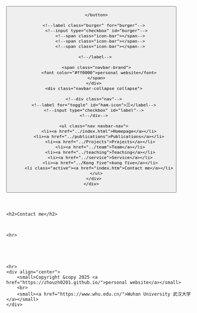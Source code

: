 <!--DOCTYPE html-->
<html>
<head>
  <meta charset="utf-8">
  <meta name="author" content="personal website">
  <meta name="viewport" content="width=device-width, initial-scale=1.0">
  <link href="https://apps.bdimg.com/libs/bootstrap/3.3.4/css/bootstrap.min.css" rel="stylesheet" />
  
 
  <title>zhouzhonghong - Wuhan University</title>
  
  <link href="../static/bootstrap/css/bootstrap.css" rel="stylesheet" />
  <link href="../static/xin.css" rel="stylesheet" />

</head>  

<body>
  <nav class="navbar navbar-inverse navbar-fixed-top">
    <div class="container">
      <div class="navbar-header">
        <button type="button" class="navbar-toggle" data-toggle="collapse" data-target=".navbar-collapse">
          <span class="icon-bar"></span>
          <span class="icon-bar"></span>
          <span class="icon-bar"></span>
       
        </button>

      <!--label class="burger" for="burger"-->
        <!--input type="checkbox" id="burger"-->
           <!--span class="icon-bar"></span-->
           <!--span class="icon-bar"></span-->
           <!--span class="icon-bar"></span-->
       
       <!--/label-->
       
        <span class="navbar-brand">
          <font color="#ff0000">personal website</font>
        </span>
      </div>
      <div class="navbar-collapse collapse">

      <!--div class="nav"-->
      <!--label for="toggle" id="ham-icon">三</label-->
      <!--input type="checkbox" id="label"-->
      <!--/div-->

      <ul class="nav navbar-nav">
          <li><a href="../index.html">Homepage</a></li>
          <li><a href="../publications">Publications</a></li>
           <li><a href="../Projects">Projects</a></li>
           <li><a href="../team">Team</a></li>
           <li><a href="../teaching">Teaching</a></li>
           <li><a href="../service">Service</a></li>
           <li><a href="../Kong five">kong five</a></li>
          <li class="active"><a href="index.htm">Contact me</a></li>
        </ul>
      </div>
    </div>
  </nav>
<!--/body-->
  <div class="container" style="margin-top: 50px;">

    <h2>Contact me</h2>
    
      

    <hr>

    
    
    

    <hr>
    <div align="center">
        <small>Copyright &copy 2025 <a href="https://zhouzh0201.github.io/">personal website</a></small>
        <br>
        <small><a href="https://www.whu.edu.cn/">Wuhan University 武汉大学</a></small>
    </div>
  </div>

  <script src="../static/jquery.js"></script>
  <script src="../static/bootstrap/js/bootstrap.js"></script>
</body>
<!-- <div align="center">
  <small>
      
  </small>
</div> -->

</html>
